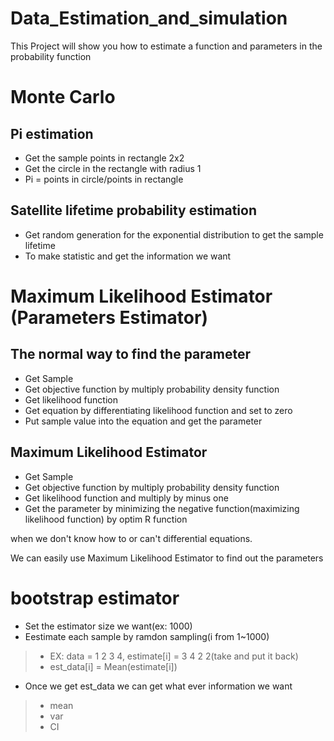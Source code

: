# Data_Estimation_and_simulation
This Project will show you how to estimate a function and parameters in the probability function

# Monte Carlo

## Pi estimation
- Get the sample points in rectangle 2x2
- Get the circle in the rectangle with radius 1
- Pi = points in circle/points in rectangle
## Satellite lifetime probability estimation
- Get random generation for the exponential distribution to get the sample lifetime
- To make statistic and get the information we want

# Maximum Likelihood Estimator (Parameters Estimator)

## The normal way to find the parameter
- Get Sample
- Get objective function by multiply probability density function
- Get likelihood function
- Get equation by differentiating likelihood function and set to zero
- Put sample value into the equation and get the parameter

## Maximum Likelihood Estimator
- Get Sample
- Get objective function by multiply probability density function
- Get likelihood function and multiply by minus one
- Get the parameter by minimizing the negative function(maximizing likelihood function) by optim R function

when we don't know how to or can't differential equations.

We can easily use Maximum Likelihood Estimator to find out the parameters

# bootstrap estimator

- Set the estimator size we want(ex: 1000)
- Eestimate each sample by ramdon sampling(i from 1~1000)
>- EX: data = 1 2 3 4, estimate[i] = 3 4 2 2(take and put it back)
>- est_data[i] = Mean(estimate[i])
- Once we get est_data we can get what ever information we want
>- mean
>- var
>- CI


